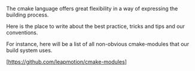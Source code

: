 The cmake language offers great flexibility in a way of expressing the building process. 

Here is the place to write about the best practice, tricks and tips and our conventions.

For instance, here will be a list of all non-obvious cmake-modules that our build system uses. 

[https://github.com/leapmotion/cmake-modules]
